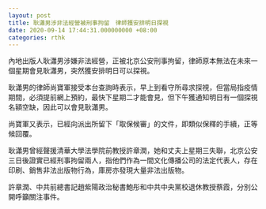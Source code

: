 ```yaml
---
layout: post
title: 耿瀟男涉非法經營被刑事拘留　律師獲安排明日探視
date: 2020-09-14 17:44:31.000000000 +08:00
categories: rthk
---
```


內地出版人耿瀟男涉嫌非法經營，正被北京公安刑事拘留，律師原本無法在未來一個星期會見耿瀟男，突然獲安排明日可以探視。

耿瀟男的律師尚寶軍接受本台查詢時表示，早上到看守所尋求探視，但當局指疫情期間，必須提前網上預約，最快下星期二才能會見，但下午獲通知明日有一個探視名額空缺，因此可以會見耿瀟男。

尚寶軍又表示，已經向派出所留下「取保候審」的文件，即類似保釋的手續，正等候回覆。

耿瀟男曾經聲援清華大學法學院前教授許章潤，她和丈夫上星期三失聯，北京公安三日後證實已經刑事拘留兩人，指他們作為一間文化傳播公司的法定代表人，存在印刷、銷售非法出版物行為，庫房亦發現大量非法出版物。

許章潤、中共前總書記趙紫陽政治秘書鮑彤和中共中央黨校退休教授蔡霞，分別公開呼籲關注事件。

